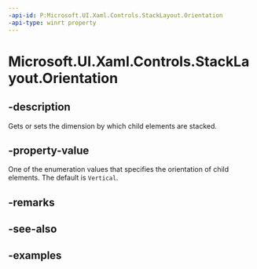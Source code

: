 ```yaml
---
-api-id: P:Microsoft.UI.Xaml.Controls.StackLayout.Orientation
-api-type: winrt property
---
```


# Microsoft.UI.Xaml.Controls.StackLayout.Orientation

<!--
public Microsoft.UI.Xaml.Controls.Orientation Orientation { get; set; }
-->


## -description

Gets or sets the dimension by which child elements are stacked.

## -property-value

One of the enumeration values that specifies the orientation of child elements. The default is `Vertical`.

## -remarks

## -see-also

## -examples


